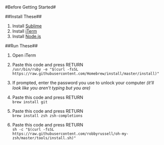 #Before Getting Started#

##Install These##
1. Install <a href="https://www.sublimetext.com/" target="_blank">Sublime</a>
2. Install <a href="https://www.iterm2.com/" target="_blank">iTerm</a>
3. Install <a href="https://www.nodejs.org/" target="_blank">Node.js</a>

##Run These##
1. Open iTerm
2. Paste this code and press RETURN<br>
`/usr/bin/ruby -e "$(curl -fsSL https://raw.githubusercontent.com/Homebrew/install/master/install)"`

3. If prompted, enter the password you use to unlock your computer _(it'll look like you aren't typing but you are)_

4. Paste this code and press RETURN<br>
`brew install git`

5. Paste this code and press RETURN<br>
`brew install zsh zsh-completions`

6. Paste this code and press RETURN<br>
`sh -c "$(curl -fsSL https://raw.githubusercontent.com/robbyrussell/oh-my-zsh/master/tools/install.sh)"`
